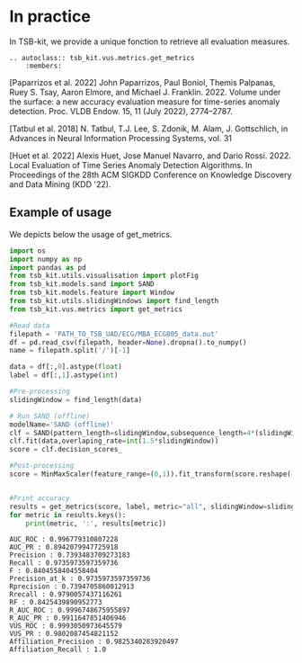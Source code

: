 # In practice

In TSB-kit, we provide a unique fonction to retrieve all evaluation measures.

```{eval-rst}  
.. autoclass:: tsb_kit.vus.metrics.get_metrics
    :members:

```

[Paparrizos et al. 2022] John Paparrizos, Paul Boniol, Themis Palpanas, Ruey S. Tsay, Aaron Elmore, and Michael J. Franklin. 2022. Volume under the surface: a new accuracy evaluation measure for time-series anomaly detection. Proc. VLDB Endow. 15, 11 (July 2022), 2774–2787.

[Tatbul et al. 2018] N. Tatbul, T.J. Lee, S. Zdonik, M. Alam, J. Gottschlich, in Advances in Neural Information Processing Systems, vol. 31

[Huet et al. 2022] Alexis Huet, Jose Manuel Navarro, and Dario Rossi. 2022. Local Evaluation of Time Series Anomaly Detection Algorithms. In Proceedings of the 28th ACM SIGKDD Conference on Knowledge Discovery and Data Mining (KDD '22).


## Example of usage

We depicts below the usage of get\_metrics.

```python
import os
import numpy as np
import pandas as pd
from tsb_kit.utils.visualisation import plotFig
from tsb_kit.models.sand import SAND
from tsb_kit.models.feature import Window
from tsb_kit.utils.slidingWindows import find_length
from tsb_kit.vus.metrics import get_metrics

#Read data
filepath = 'PATH_TO_TSB_UAD/ECG/MBA_ECG805_data.out'
df = pd.read_csv(filepath, header=None).dropna().to_numpy()
name = filepath.split('/')[-1]

data = df[:,0].astype(float)
label = df[:,1].astype(int)

#Pre-processing
slidingWindow = find_length(data)

# Run SAND (offline)
modelName='SAND (offline)'
clf = SAND(pattern_length=slidingWindow,subsequence_length=4*(slidingWindow))
clf.fit(data,overlaping_rate=int(1.5*slidingWindow))
score = clf.decision_scores_

#Post-processing
score = MinMaxScaler(feature_range=(0,1)).fit_transform(score.reshape(-1,1)).ravel()


#Print accuracy
results = get_metrics(score, label, metric="all", slidingWindow=slidingWindow)
for metric in results.keys():
    print(metric, ':', results[metric])
```
```
AUC_ROC : 0.996779310807228
AUC_PR : 0.8942079947725918
Precision : 0.7393483709273183
Recall : 0.9735973597359736
F : 0.8404558404558404
Precision_at_k : 0.9735973597359736
Rprecision : 0.7394705860012913
Rrecall : 0.9790057437116261
RF : 0.8425439890952773
R_AUC_ROC : 0.9996748675955897
R_AUC_PR : 0.9911647851406946
VUS_ROC : 0.9993050973645579
VUS_PR : 0.9802087454821152
Affiliation_Precision : 0.9825340283920497
Affiliation_Recall : 1.0
```
